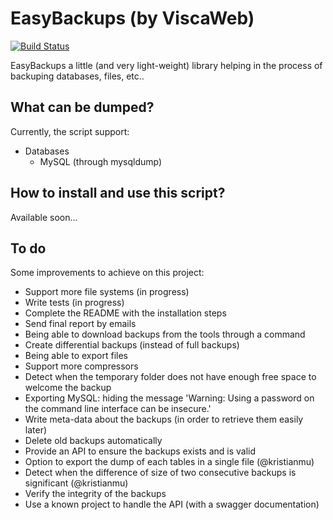 EasyBackups (by ViscaWeb)
===================

[![Build Status](https://travis-ci.org/Viscaweb/EasyBackups.svg?branch=master)](https://travis-ci.org/Viscaweb/EasyBackups)

EasyBackups a little (and very light-weight) library helping in the process
of backuping databases, files, etc..

What can be dumped?
------------
Currently, the script support:
- Databases
  - MySQL (through mysqldump)

How to install and use this script?
------------
Available soon...

To do
------------
Some improvements to achieve on this project:

* Support more file systems (in progress)
* Write tests (in progress)
* Complete the README with the installation steps
* Send final report by emails
* Being able to download backups from the tools through a command
* Create differential backups (instead of full backups)
* Being able to export files
* Support more compressors
* Detect when the temporary folder does not have enough free space to welcome the backup
* Exporting MySQL: hiding the message 'Warning: Using a password on the command line interface can be insecure.'
* Write meta-data about the backups (in order to retrieve them easily later)
* Delete old backups automatically
* Provide an API to ensure the backups exists and is valid
* Option to export the dump of each tables in a single file (@kristianmu)
* Detect when the difference of size of two consecutive backups is significant (@kristianmu)
* Verify the integrity of the backups
* Use a known project to handle the API (with a swagger documentation)